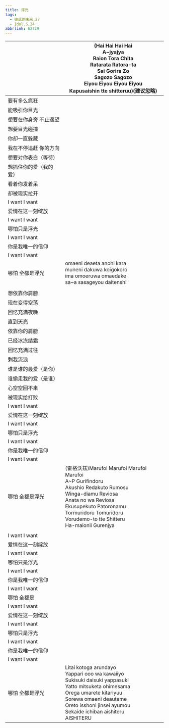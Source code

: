 ```yaml
---
title: 浮光
tags:
  - 彼此的未来,27
  - Idol.S,24
abbrlink: 62729
---
```

|      |(Hai Hai Hai Hai<br>A~jyajya<br>Raion Tora Chita<br>Ratarata Ratora-ta<br>Sai Gorira Zo<br>Sagozo Sagozo<br>Eiyou Eiyou Eiyou Eiyou<br>Kapusaishin tte shitteruu)(建议忽略)|
|--|--|
|要有多么疯狂|      |
|能吸引你目光|      |
|想要在你身旁 不止遥望|      |
|想要目光碰撞|      |
|你却一直躲藏|      |
|我在不停追赶 你的方向|      |
|想要对你表白（等待)|      |
|想抓住你的爱（我的爱）|      |
|看着你发着呆|      |
|却被现实拉开|      |
|I want I want|      |
|爱情在这一刻绽放|      |
|I want I want|      |
|哪怕只是浮光|      |
|I want I want|      |
|你是我唯一的信仰|      |
|I want I want|      |
|哪怕 全都是浮光|omaeni deaeta anohi kara<br>muneni dakuwa koigokoro<br>ima omoeruwa omaedake<br>sa~a sasageyou daitenshi|
|      |      |
|想依靠你肩膀|      |
|现在变得空荡|      |
|回忆充满夜晚|      |
|直到天亮|      |
|依靠你的肩膀|      |
|已经冰冻结霜|      |
|回忆充满过往|      |
|剩我流浪|      |
|谁是谁的最爱（是你）|      |
|谁偷走我的爱（是谁）|      |
|心空空回不来|      |
|被现实给打败|      |
|I want I want|      |
|爱情在这一刻绽放|      |
|I want I want|      |
|哪怕只是浮光|      |
|I want I want|      |
|你是我唯一的信仰|      |
|I want I want|      |
|哪怕 全都是浮光|(霍格沃兹)Marufoi Marufoi Marufoi Marufoi<br>A~P Gurifindoru<br>Akushio Redakuto Rumosu<br>Winga-diamu Reviosa<br>Anata no wa Reviosa<br>Ekusupekuto Patoronamu<br>Tormuridoru Tomuridoru<br>Vorudemo-to tte Shitteru<br>Ha-maionii Gurenjya|
|      |      |
|I want I want|      |
|爱情在这一刻绽放|      |
|I want I want|      |
|哪怕只是浮光|      |
|I want I want|      |
|你是我唯一的信仰|      |
|I want I want|      |
|哪怕 全都是|      |
|I want I want|      |
|爱情在这一刻绽放|      |
|I want I want|      |
|哪怕只是浮光|      |
|I want I want|      |
|你是我唯一的信仰|      |
|I want I want|      |
|哪怕 全都是浮光|Litai kotoga arundayo<br>Yappari ooo wa kawaiiyo<br>Sukisuki daisuki yappasuki<br>Yatto mitsuketa ohimesama<br>Orega umarete kitariyuu<br>Sorewa omaeni deautame<br>Oreto isshoni jinsei ayumou<br>Sekaide ichiban aishiteru<br>AISHITERU|